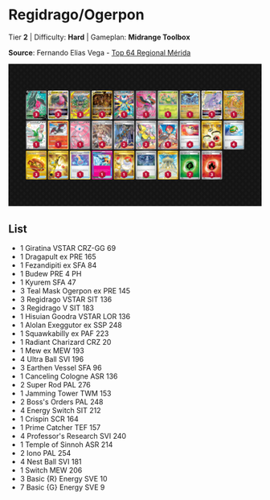 # Regidrago/Ogerpon

Tier **2** | Difficulty: **Hard** | Gameplan: **Midrange Toolbox**

**Source**: Fernando Elias Vega - [Top 64 Regional Mérida](https://limitlesstcg.com/decks/list/15780)

![decklist](../../!Images/Standard/15BRS-PRE/Regidrago-Ogerpon.png)

## List
* 1 Giratina VSTAR CRZ-GG 69
* 1 Dragapult ex PRE 165
* 1 Fezandipiti ex SFA 84
* 1 Budew PRE 4 PH
* 1 Kyurem SFA 47
* 3 Teal Mask Ogerpon ex PRE 145
* 3 Regidrago VSTAR SIT 136
* 3 Regidrago V SIT 183
* 1 Hisuian Goodra VSTAR LOR 136
* 1 Alolan Exeggutor ex SSP 248
* 1 Squawkabilly ex PAF 223
* 1 Radiant Charizard CRZ 20
* 1 Mew ex MEW 193
* 4 Ultra Ball SVI 196
* 3 Earthen Vessel SFA 96
* 1 Canceling Cologne ASR 136
* 2 Super Rod PAL 276
* 1 Jamming Tower TWM 153
* 2 Boss's Orders PAL 248
* 4 Energy Switch SIT 212
* 1 Crispin SCR 164
* 1 Prime Catcher TEF 157
* 4 Professor's Research SVI 240
* 1 Temple of Sinnoh ASR 214
* 2 Iono PAL 254
* 4 Nest Ball SVI 181
* 1 Switch MEW 206
* 3 Basic {R} Energy SVE 10
* 7 Basic {G} Energy SVE 9